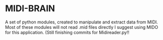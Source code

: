 # MIDI-BRAIN
A set of python modules, created to manipulate and extract data from MIDI. 
Most of these modules will not read .mid files directly I suggest using MIDO for this application.
(Still finishing commits for Midireader.py!!

